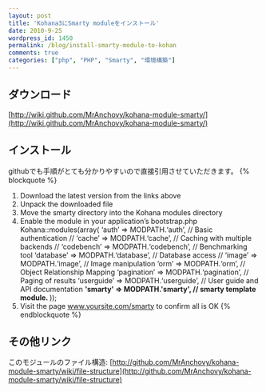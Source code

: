 ```yaml
---
layout: post
title: 'Kohana3にSmarty moduleをインストール'
date: 2010-9-25
wordpress_id: 1450
permalink: /blog/install-smarty-module-to-kohan
comments: true
categories: ["php", "PHP", "Smarty", "環境構築"]
---
```

## ダウンロード
[http://wiki.github.com/MrAnchovy/kohana-module-smarty/](http://wiki.github.com/MrAnchovy/kohana-module-smarty/)

## インストール
githubでも手順がとても分かりやすいので直接引用させていただきます。
{% blockquote %}
1. Download the latest version from the links above
2. Unpack the downloaded file
3. Move the smarty directory into the Kohana modules directory
4. Enable the module in your application’s bootstrap.php
Kohana::modules(array(
	‘auth’ => MODPATH.‘auth’, // Basic authentication
	// ‘cache’ => MODPATH.‘cache’, // Caching with multiple backends
	// ‘codebench’ => MODPATH.‘codebench’, // Benchmarking tool
	‘database’ => MODPATH.‘database’, // Database access
	// ‘image’ => MODPATH.‘image’, // Image manipulation
	‘orm’ => MODPATH.‘orm’, // Object Relationship Mapping
	‘pagination’ => MODPATH.‘pagination’, // Paging of results
	‘userguide’ => MODPATH.‘userguide’, // User guide and API documentation
	<strong>'smarty' => MODPATH.'smarty', // smarty template module. </strong>
));
5. Visit the page www.yoursite.com/smarty to confirm all is OK
{% endblockquote %}

## その他リンク
このモジュールのファイル構造: [http://github.com/MrAnchovy/kohana-module-smarty/wiki/file-structure](http://github.com/MrAnchovy/kohana-module-smarty/wiki/file-structure)


